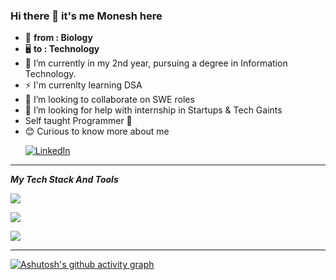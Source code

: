 ### Hi there 👋  it's me Monesh here

- 🧬 **from : Biology**
- 🖥️ **to : Technology**
-  🔭 I’m currently in my 2nd year, pursuing a degree in Information Technology.
-  ⚡ I'm currenlty learning DSA 
- 👯 I’m looking to collaborate on SWE roles
- 🤔 I’m looking for help with internship in Startups & Tech Gaints
- Self taught Programmer 🙂
- 😊 Curious to know more about me  
  <p >
  <a href="https://www.linkedin.com/in/moneshgomo/" target="_blank">
    <img src="https://skillicons.dev/icons?i=linkedin&theme=dark" alt="LinkedIn"/>
  </a>
 </p>
 
***


***My Tech Stack And Tools***
<p>
  <!-- Programming Languages -->
  <a href="https://skillicons.dev">
    <img src="https://skillicons.dev/icons?i=java,py,html,css,js,php&theme=dark"/>
  </a>
</p>
<p>
  <!-- Frameworks and Build Tools -->
  <a href="https://skillicons.dev">
    <img src="https://skillicons.dev/icons?i=spring,maven,git,mysql,postgres,postman&theme=dark"/>
  </a>
</p>
<p>
  <!-- Tools -->
  <a href="https://skillicons.dev">
    <img src="https://skillicons.dev/icons?i=eclipse,idea,vscode,firebase,netlify,ubuntu,windows&theme=dark"/>
  </a>
</p>

***
[![Ashutosh's github activity graph](https://github-readme-activity-graph.vercel.app/graph?username=moneshgomo&bg_color=171616&color=edd9ed&line=11c04e&point=28f0ed&area=true&hide_border=true)](https://github.com/ashutosh00710/github-readme-activity-graph)

